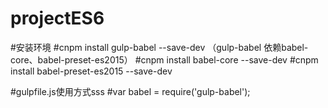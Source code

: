 # projectES6
#安装环境
#cnpm install gulp-babel --save-dev （gulp-babel 依赖babel-core、babel-preset-es2015）
#cnpm install babel-core --save-dev
#cnpm install babel-preset-es2015 --save-dev

#gulpfile.js使用方式sss
#var babel = require('gulp-babel');
<!-- gulp.task("js",function(){
    gulp.src("./js path")
        .pipe(babel({
            presets: ['es2015']
        }))
		.pipe(gulp.dest("./js path"))
}); -->
